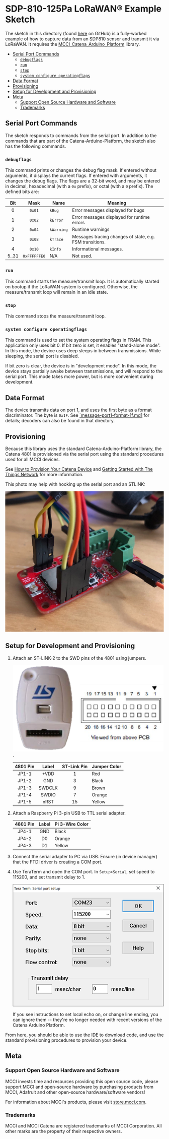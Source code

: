 # SDP-810-125Pa LoRaWAN&reg; Example Sketch

The sketch in this directory (found [here](https://github.com/mcci-catena/MCCI_Catena_SDP/examples/sdp_lorawan) on GitHub) is a fully-worked example of how to capture data from an SDP810 sensor and transmit it via LoRaWAN. It requires the [MCCI_Catena_Arduino_Platform](https://github.mcci.com/mcci-catena/Catena-Arduino-Platform) library.

<!-- TOC depthFrom:2 updateOnSave:true -->

- [Serial Port Commands](#serial-port-commands)
	- [`debugflags`](#debugflags)
	- [`run`](#run)
	- [`stop`](#stop)
	- [`system configure operatingflags`](#system-configure-operatingflags)
- [Data Format](#data-format)
- [Provisioning](#provisioning)
- [Setup for Development and Provisioning](#setup-for-development-and-provisioning)
- [Meta](#meta)
	- [Support Open Source Hardware and Software](#support-open-source-hardware-and-software)
	- [Trademarks](#trademarks)

<!-- /TOC -->

## Serial Port Commands

The sketch responds to commands from the serial port. In addition to the commands that are part of the Catena-Arduino-Platform, the sketch also has the following commands.

### `debugflags`

This command prints or changes the debug flag mask. If entered without arguments, it displays the current flags. If entered with arguments, it changes the debug flags. The flags are a 32-bit word, and may be entered in decimal, hexadecimal (with a `0x` prefix), or octal (with a `0` prefix).  The defined bits are:

Bit |  Mask | Name | Meaning
:--:|:-----:|------|---------
  0 |  `0x01` | `kBug` | Error messages displayed for bugs
  1 |  `0x02` | `kError` | Error messages displayed for runtime errors
  2 |  `0x04` | `kWarning` | Runtime warnings
  3 |  `0x08` | `kTrace` | Messages tracing changes of state, e.g. FSM transitions.
  4 |  `0x10` | `kInfo` | Informational messages.
5..31 | `0xFFFFFFE0` | N/A | Not used.

### `run`

This command starts the measure/transmit loop. It is automatically started on bootup if the LoRaWAN system is configured. Otherwise, the measure/transmit loop will remain in an idle state.

### `stop`

This command stops the measure/transmit loop.

### `system configure operatingflags`

This command is used to set the system operating flags in FRAM. This application only uses bit 0. If bit zero is set, it enables "stand-alone mode". In this mode, the device uses deep sleeps in between transmissions. While sleeping, the serial port is disabled.

If bit zero is clear, the device is in "development mode". In this mode, the device stays partially awake between transmissions, and will respond to the serial port. This mode takes more power, but is more convenient during development.

## Data Format

The device transmits data on port 1, and uses the first byte as a format discriminator. The byte is `0x1F`.  See [`message-port1-format-1f.md1](extra/message-port1-format-1f.md) for details; decoders can also be found in that directory.

## Provisioning

Because this library uses the standard Catena-Arduino-Platform library, the Catena 4801 is provisioned via the serial port using the standard procedures used for all MCCI devices.

See [How to Provision Your Catena Device](https://github.com/mcci-catena/Catena-Sketches/blob/master/extra/How-To-Provision-Your-Catena-Device.md) and [Getting Started with The Things Network](https://github.com/mcci-catena/Catena-Sketches/blob/master/extra/Getting-Started-With-The-Things-Network.md) for more information.

This photo may help with hooking up the serial port and an STLINK:

![Photo of 4810 M301 setup for development](../../assets/4801-m301-serial+jtag.jpg)

## Setup for Development and Provisioning

1. Attach an ST-LINK-2 to the SWD pins of the 4801 using jumpers.

   ![Reference Picture of ST-Link-2](../../assets/stlink-layout.png).

   | 4801 Pin |  Label | ST-Link Pin | Jumper Color
   |:--------:|:------:|:-----------:|---------------
   |   JP1-1  |  +VDD  |      1      | Red
   |   JP1-2  |   GND  |      3      | Black
   |   JP1-3  | SWDCLK |      9      | Brown
   |   JP1-4  | SWDIO  |      7      | Orange
   |   JP1-5  |  nRST  |     15      | Yellow

2. Attach a Raspberry Pi 3-pin USB to TTL serial adapter.

   | 4801 Pin |  Label |    Pi 3-Wire Color
   |:--------:|:------:|:------------------------
   |   JP4-1  |  GND   |     Black
   |   JP4-2  |   D0   |     Orange
   |   JP4-3  |   D1   |     Yellow

3. Connect the serial adapter to PC via USB.  Ensure (in device manager) that the FTDI driver is creating a COM port.

4. Use TeraTerm and open the COM port. In `Setup>Serial`, set speed to 115200, and set transmit delay to 1.

   ![Tera Term Setup>Serial](../../assets/TeraTerm-setup-serial.png)

   If you see instructions to set local echo on, or change line ending, you can ignore them -- they're no longer needed with recent versions of the Catena Arduino Platform.

From here, you should be able to use the IDE to download code, and use the standard provisioning procedures to provision your device.

## Meta

### Support Open Source Hardware and Software

MCCI invests time and resources providing this open source code, please support MCCI and open-source hardware by purchasing products from MCCI, Adafruit and other open-source hardware/software vendors!

For information about MCCI's products, please visit [store.mcci.com](https://store.mcci.com/).

### Trademarks

MCCI and MCCI Catena are registered trademarks of MCCI Corporation. All other marks are the property of their respective owners.
